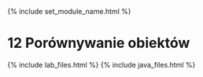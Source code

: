{% include set_module_name.html %}
# 12 Porównywanie obiektów
{% include lab_files.html %}
{% include java_files.html %}